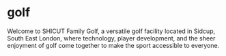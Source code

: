# golf
Welcome to SHICUT Family Golf, a versatile golf facility located in Sidcup, South East London, where technology, player development, and the sheer enjoyment of golf come together to make the sport accessible to everyone.
